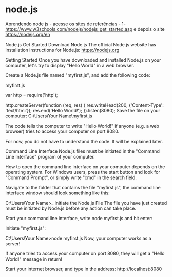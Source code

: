 # node.js
Aprendendo node js - acesse os sites de referências - 1-https://www.w3schools.com/nodejs/nodejs_get_started.asp e depois o site  https://nodejs.org/en

Node.js Get Started
Download Node.js
The official Node.js website has installation instructions for Node.js: https://nodejs.org

Getting Started
Once you have downloaded and installed Node.js on your computer, let's try to display "Hello World" in a web browser.

Create a Node.js file named "myfirst.js", and add the following code:

myfirst.js

var http = require('http');

http.createServer(function (req, res) {
  res.writeHead(200, {'Content-Type': 'text/html'});
  res.end('Hello World!');
}).listen(8080);
Save the file on your computer: C:\Users\Your Name\myfirst.js

The code tells the computer to write "Hello World!" if anyone (e.g. a web browser) tries to access your computer on port 8080.

For now, you do not have to understand the code. It will be explained later.

Command Line Interface
Node.js files must be initiated in the "Command Line Interface" program of your computer.

How to open the command line interface on your computer depends on the operating system. For Windows users, press the start button and look for "Command Prompt", or simply write "cmd" in the search field.

Navigate to the folder that contains the file "myfirst.js", the command line interface window should look something like this:

C:\Users\Your Name>_
Initiate the Node.js File
The file you have just created must be initiated by Node.js before any action can take place.

Start your command line interface, write node myfirst.js and hit enter:

Initiate "myfirst.js":

C:\Users\Your Name>node myfirst.js
Now, your computer works as a server!

If anyone tries to access your computer on port 8080, they will get a "Hello World!" message in return!

Start your internet browser, and type in the address: http://localhost:8080
